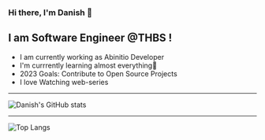 

### Hi there, I'm Danish 👋

## I am Software Engineer @THBS !
- I am currently working as Abinitio Developer
- I'm currrently learning almost everything🤣
- 2023 Goals: Contribute to Open Source Projects
- I love Watching web-series

---
![Danish's GitHub stats](https://github-readme-stats.vercel.app/api?username=danish078600)

---
![Top Langs](https://github-readme-stats.vercel.app/api/top-langs/?username=danish078600)
